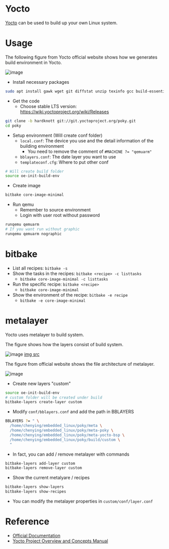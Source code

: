 # Yocto

[Yocto](https://www.yoctoproject.org/) can be used to build up your own Linux system.

# Usage

The following figure from Yocto official website shows how we generates build environment in Yocto.

![image](https://user-images.githubusercontent.com/456210/155638914-b618de42-daa0-4683-8fae-9c93b97a0292.png)

* Install necessary packages

```bash
sudo apt install gawk wget git diffstat unzip texinfo gcc build-essential chrpath socat cpio python3 python3-pip python3-pexpect xz-utils debianutils iputils-ping python3-git python3-jinja2 libegl1-mesa libsdl1.2-dev pylint3 xterm python3-subunit mesa-common-dev zstd liblz4-tool
```

* Get the code
  - Choose stable LTS version: https://wiki.yoctoproject.org/wiki/Releases

```bash
git clone -b hardknott git://git.yoctoproject.org/poky.git
cd poky
```

* Setup environment (Will create conf folder)
  - `local.conf`: The device you use and the detail information of the building environment
    - You need to remove the comment of `#MACHINE ?= "qemuarm"`
  - `bblayers.conf`: The date layer you want to use
  - `templateconf.cfg`: Where to put other conf

```bash
# Will create build folder
source oe-init-build-env
```

* Create image

```bash
bitbake core-image-minimal
```

* Run qemu
  - Remember to source environment
  - Login with user root without password

```bash
runqemu qemuarm
# If you want run without graphic
runqemu qemuarm nographic
```

# bitbake

* List all recipes: `bitbake -s`
* Show the tasks in the recipes: `bitbake <recipe> -c listtasks`
  - `bitbake core-image-minimal -c listtasks`
* Run the specific recipe: `bitbake <recipe>`
  - `bitbake core-image-minimal`
* Show the environment of the recipe: `bitbake -e recipe`
  - `bitbake -e core-image-minimal`

# metalayer

Yocto uses metalayer to build system.

The figure shows how the layers consist of build system.

![image](https://user-images.githubusercontent.com/456210/155637711-9c695f8c-4862-489b-a6c8-9db4b4eb7242.png)
[img src](https://www.aosabook.org/en/yocto.html)

The figure from official website shows the file architecture of metalayer.

![image](https://user-images.githubusercontent.com/456210/155639257-d1d2527a-9320-47d5-83d5-8d8e1a0a25e6.png)

* Create new layers "custom"

```bash
source oe-init-build-env
# custom folder will be created under build
bitbake-layers create-layer custom
```

* Modify `conf/bblayers.conf` and add the path in BBLAYERS

```bash
BBLAYERS ?= " \
  /home/chenying/embedded_linux/poky/meta \
  /home/chenying/embedded_linux/poky/meta-poky \
  /home/chenying/embedded_linux/poky/meta-yocto-bsp \
  /home/chenying/embedded_linux/poky/build/custom \
  "
```

* In fact, you can add / remove metalayer with commands

```bash
bitbake-layers add-layer custom
bitbake-layers remove-layer custom
```

* Show the current metalyare / recipes

```bash
bitbake-layers show-layers
bitbake-layers show-recipes
```

* You can modify the metalayer properties in `custom/conf/layer.conf`

# Reference

* [Official Documentation](https://docs.yoctoproject.org/current/index.html)
* [Yocto Project Overview and Concepts Manual](https://www.yoctoproject.org/docs/2.5/overview-manual/overview-manual.html)
